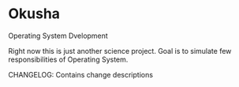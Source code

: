 # Okusha
Operating System Dvelopment

Right now this is just another science project.
Goal is to simulate few responsibilities of Operating System.

CHANGELOG: Contains change descriptions
